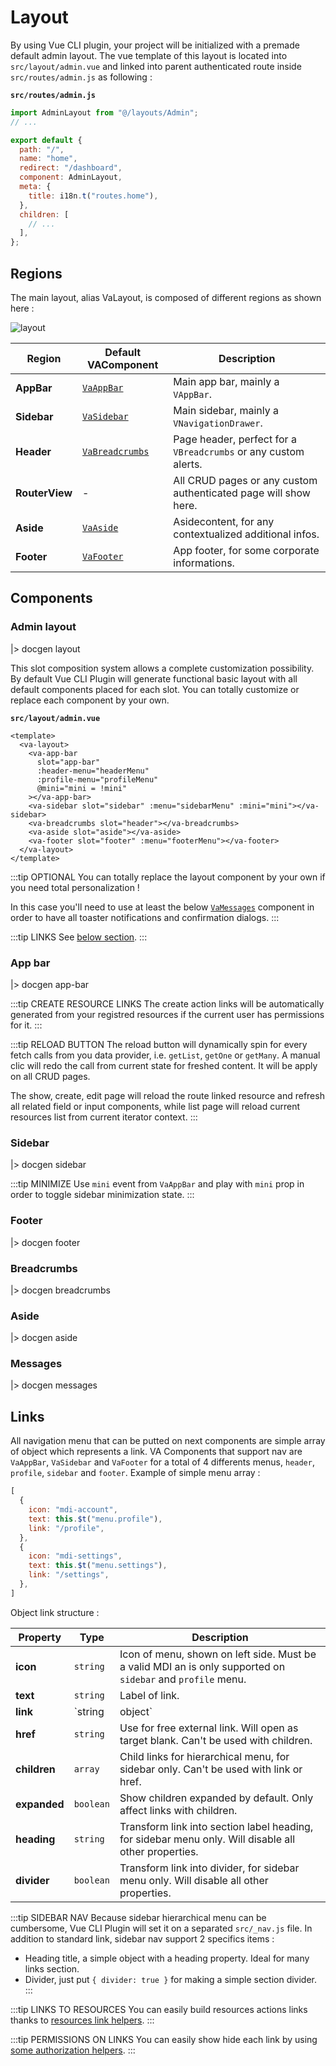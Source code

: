 # Layout

By using Vue CLI plugin, your project will be initialized with a premade default admin layout. The vue template of this layout is located into `src/layout/admin.vue` and linked into parent authenticated route inside `src/routes/admin.js` as following :

**`src/routes/admin.js`**

```js {1,8}
import AdminLayout from "@/layouts/Admin";
// ...

export default {
  path: "/",
  name: "home",
  redirect: "/dashboard",
  component: AdminLayout,
  meta: {
    title: i18n.t("routes.home"),
  },
  children: [
    // ...
  ],
};
```

## Regions

The main layout, alias VaLayout, is composed of different regions as shown here :

![layout](/assets/layout.png)

| Region         | Default VAComponent               | Description                                                     |
| -------------- | --------------------------------- | --------------------------------------------------------------- |
| **AppBar**     | [`VaAppBar`](#app-bar)           | Main app bar, mainly a `VAppBar`.                               |
| **Sidebar**    | [`VaSidebar`](#sidebar)         | Main sidebar, mainly a `VNavigationDrawer`.                     |
| **Header**     | [`VaBreadcrumbs`](#breadcrumbs) | Page header, perfect for a `VBreadcrumbs` or any custom alerts. |
| **RouterView** | -                                 | All CRUD pages or any custom authenticated page will show here. |
| **Aside**      | [`VaAside`](#aside)             | Asidecontent, for any contextualized additional infos.          |
| **Footer**     | [`VaFooter`](#footer)           | App footer, for some corporate informations.                    |

## Components

### Admin layout

|> docgen layout

This slot composition system allows a complete customization possibility. By default Vue CLI Plugin will generate functional basic layout with all default components placed for each slot. You can totally customize or replace each component by your own.

**`src/layout/admin.vue`**

```vue
<template>
  <va-layout>
    <va-app-bar
      slot="app-bar"
      :header-menu="headerMenu"
      :profile-menu="profileMenu"
      @mini="mini = !mini"
    ></va-app-bar>
    <va-sidebar slot="sidebar" :menu="sidebarMenu" :mini="mini"></va-sidebar>
    <va-breadcrumbs slot="header"></va-breadcrumbs>
    <va-aside slot="aside"></va-aside>
    <va-footer slot="footer" :menu="footerMenu"></va-footer>
  </va-layout>
</template>
```

:::tip OPTIONAL
You can totally replace the layout component by your own if you need total personalization !

In this case you'll need to use at least the below [`VaMessages`](#messages) component in order to have all toaster notifications and confirmation dialogs.
:::

:::tip LINKS
See [below section](#links).
:::

### App bar

|> docgen app-bar

:::tip CREATE RESOURCE LINKS
The create action links will be automatically generated from your registred resources if the current user has permissions for it.
:::

:::tip RELOAD BUTTON
The reload button will dynamically spin for every fetch calls from you data provider, i.e. `getList`, `getOne` or `getMany`. A manual clic will redo the call from current state for freshed content. It will be apply on all CRUD pages.

The show, create, edit page will reload the route linked resource and refresh all related field or input components, while list page will reload current resources list from current iterator context.
:::

### Sidebar

|> docgen sidebar

:::tip MINIMIZE
Use `mini` event from `VaAppBar` and play with `mini` prop in order to toggle sidebar minimization state.
:::

### Footer

|> docgen footer

### Breadcrumbs

|> docgen breadcrumbs

### Aside

|> docgen aside

### Messages

|> docgen messages

## Links

All navigation menu that can be putted on next components are simple array of object which represents a link. VA Components that support nav are `VaAppBar`, `VaSidebar` and `VaFooter` for a total of 4 differents menus, `header`, `profile`, `sidebar` and `footer`. Example of simple menu array :

```js
[
  {
    icon: "mdi-account",
    text: this.$t("menu.profile"),
    link: "/profile",
  },
  {
    icon: "mdi-settings",
    text: this.$t("menu.settings"),
    link: "/settings",
  },
]
```

Object link structure :

| Property     | Type              | Description                                                                                                 |
| ------------ | ----------------- | ----------------------------------------------------------------------------------------------------------- |
| **icon**     | `string`          | Icon of menu, shown on left side. Must be a valid MDI an is only supported on `sidebar` and `profile` menu. |
| **text**     | `string`          | Label of link.                                                                                              |
| **link**     | `string | object` | Valid Vue Router menu. Can't be used with children.                                                         |
| **href**     | `string`          | Use for free external link. Will open as target blank. Can't be used with children.                         |
| **children** | `array`           | Child links for hierarchical menu, for sidebar only. Can't be used with link or href.                       |
| **expanded** | `boolean`         | Show children expanded by default. Only affect links with children.                                         |
| **heading**  | `string`          | Transform link into section label heading, for sidebar menu only. Will disable all other properties.        |
| **divider**  | `boolean`         | Transform link into divider, for sidebar menu only. Will disable all other properties.                      |

:::tip SIDEBAR NAV
Because sidebar hierarchical menu can be cumbersome, Vue CLI Plugin will set it on a separated `src/_nav.js` file. In addition to standard link, sidebar nav support 2 specifics items :

* Heading title, a simple object with a heading property. Ideal for many links section.
* Divider, just put `{ divider: true }` for making a simple section divider.
:::

:::tip LINKS TO RESOURCES
You can easily build resources actions links thanks to [resources link helpers](../resources#link-helpers).
:::

:::tip PERMISSIONS ON LINKS
You can easily show hide each link by using [some authorization helpers](../authorization#helpers).
:::
